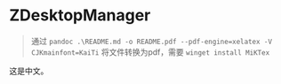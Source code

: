 # ZDesktopManager

> 通过 `pandoc .\README.md -o README.pdf --pdf-engine=xelatex -V CJKmainfont=KaiTi` 将文件转换为pdf，需要  `winget install MiKTex`

这是中文。
